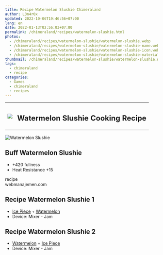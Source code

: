 ```yaml
---
title: Recipe Watermelon Slushie Chimeraland
author: L3n4r0x
updated: 2022-10-06T19:46:56+07:00
lang: en
date: 2022-01-13T02:56:03+07:00
permalink: /chimeraland/recipes/watermelon-slushie.html
photos:
  - /chimeraland/recipes/watermelon-slushie/watermelon-slushie.webp
  - /chimeraland/recipes/watermelon-slushie/watermelon-slushie-name.webp
  - /chimeraland/recipes/watermelon-slushie/watermelon-slushie-icon.webp
  - /chimeraland/recipes/watermelon-slushie/watermelon-slushie-material.webp
thumbnail: /chimeraland/recipes/watermelon-slushie/watermelon-slushie.webp
tags:
  - chimeraland
  - recipe
categories:
  - Games
  - chimeraland
  - recipes
---
```


<section id="bootstrap-wrapper">
  <link
    rel="stylesheet"
    href="https://rawcdn.githack.com/dimaslanjaka/Web-Manajemen/870a349/css/bootstrap-5-3-0-alpha3-wrapper.css"
  />
  <div class="row mb-2">
    <div class="col-md-12 mb-2">
      <table class="table" id="post-info">
        <tbody>
          <tr>
            <td>
              <img
                class="d-inline-block me-2"
                src="/chimeraland/recipes/watermelon-slushie/watermelon-slushie-icon.webp"
                width="auto"
                height="auto"
              />
            </td>
            <td><h1 class="fs-5">Watermelon Slushie Cooking Recipe</h1></td>
          </tr>
        </tbody>
      </table>
    </div>
  </div>
  <div class="card mb-2 bg-dark text-light">
    <div class="row g-0">
      <div class="col-sm-4 position-relative mb-2">
        <img
          src="/chimeraland/recipes/watermelon-slushie/watermelon-slushie-material.webp"
          class="card-img fit-cover w-100 h-100"
          alt="Watermelon Slushie"
          data-fancybox="true"
        />
      </div>
      <div class="col-sm-8 mb-2">
        <div class="card-body">
          <h2 class="card-title fs-5">Buff Watermelon Slushie</h2>
          <div class="card-text">
            <ul>
              <li>+420 fullness</li>
              <li>Heat Resistance +15</li>
            </ul>
          </div>
          <span class="badge rounded-pill">recipe</span>
        </div>
        <div class="card-footer text-end text-muted">webmanajemen.com</div>
      </div>
    </div>
  </div>
  <div class="row mb-2">
    <div class="col-12 col-lg-6 recipe-item mb-2">
      <div class="card bg-dark text-light">
        <div class="card-body">
          <h2 class="card-title fs-5">Recipe Watermelon Slushie 1</h2>
          <div class="card-text">
            <ul>
              <li>
                <a
                  class="text-decoration-none text-primary"
                  href="/chimeraland/materials/ice-piece.html"
                  >Ice Piece</a
                ><span> + </span
                ><a
                  class="text-decoration-none text-primary"
                  href="/chimeraland/materials/watermelon.html"
                  >Watermelon</a
                >
              </li>
              <li>Device: Mixer - Jam</li>
            </ul>
          </div>
        </div>
      </div>
    </div>
    <div class="col-12 col-lg-6 recipe-item mb-2">
      <div class="card bg-dark text-light">
        <div class="card-body">
          <h2 class="card-title fs-5">Recipe Watermelon Slushie 2</h2>
          <div class="card-text">
            <ul>
              <li>
                <a
                  class="text-decoration-none text-primary"
                  href="/chimeraland/materials/watermelon.html"
                  >Watermelon</a
                ><span> + </span
                ><a
                  class="text-decoration-none text-primary"
                  href="/chimeraland/materials/ice-piece.html"
                  >Ice Piece</a
                >
              </li>
              <li>Device: Mixer - Jam</li>
            </ul>
          </div>
        </div>
      </div>
    </div>
  </div>
</section>